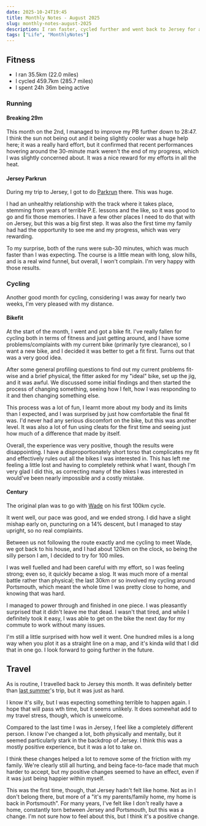 ```yaml
---
date: 2025-10-24T19:45
title: Monthly Notes - August 2025
slug: monthly-notes-august-2025
description: I ran faster, cycled further and went back to Jersey for a bit
tags: ["Life", "MonthlyNotes"]
---
```


## Fitness

- I ran 35.5km (22.0 miles)
- I cycled 459.7km (285.7 miles)
- I spent 24h 36m being active

### Running

#### Breaking 29m

This month on the 2nd, I managed to improve my PB further down to 28:47. I think the sun not being out and it being slightly cooler was a huge help here; it was a really hard effort, but it confirmed that recent performances hovering around the 30-minute mark weren't the end of my progress, which I was slightly concerned about. It was a nice reward for my efforts in all the heat.

#### Jersey Parkrun

During my trip to Jersey, I got to do [Parkrun](https://www.parkrun.org.uk/jersey/) there. This was huge.

I had an unhealthy relationship with the track where it takes place, stemming from years of terrible P.E. lessons and the like, so it was good to go and fix those memories. I have a few other places I need to do that with on Jersey, but this was a big first step. It was also the first time my family had had the opportunity to see me and my progress, which was very rewarding.

To my surprise, both of the runs were sub-30 minutes, which was much faster than I was expecting. The course is a little mean with long, slow hills, and is a real wind funnel, but overall, I won't complain. I'm very happy with those results.

### Cycling

Another good month for cycling, considering I was away for nearly two weeks, I'm very pleased with my distance.

#### Bikefit

At the start of the month, I went and got a bike fit. I've really fallen for cycling both in terms of fitness and just getting around, and I have some problems/complaints with my current bike (primarily tyre clearance), so I want a new bike, and I decided it was better to get a fit first. Turns out that was a very good idea.

After some general profiling questions to find out my current problems fit-wise and a brief physical, the fitter asked for my "ideal" bike, set up the jig, and it was awful. We discussed some initial findings and then started the process of changing something, seeing how I felt, how I was responding to it and then changing something else.

This process was a lot of fun, I learnt more about my body and its limits than I expected, and I was surprised by just how comfortable the final fit was. I'd never had any serious discomfort on the bike, but this was another level. It was also a lot of fun using cleats for the first time and seeing just how much of a difference that made by itself.

Overall, the experience was very positive, though the results were disappointing. I have a disproportionately short torso that complicates my fit and effectively rules out all the bikes I was interested in. This has left me feeling a little lost and having to completely rethink what I want, though I'm very glad I did this, as correcting many of the bikes I was interested in would've been nearly impossible and a costly mistake.

#### Century

The original plan was to go with [Wade](https://iwader.co.uk) on his first 100km cycle.

It went well, our pace was good, and we ended strong. I did have a slight mishap early on, puncturing on a 14% descent, but I managed to stay upright, so no real complaints.

Between us not following the route exactly and me cycling to meet Wade, we got back to his house, and I had about 120km on the clock, so being the silly person I am, I decided to try for 100 miles.

I was well fuelled and had been careful with my effort, so I was feeling strong; even so, it quickly became a slog. It was much more of a mental battle rather than physical; the last 30km or so involved my cycling around Portsmouth, which meant the whole time I was pretty close to home, and knowing that was hard.

I managed to power through and finished in one piece. I was pleasantly surprised that it didn't leave me that dead. I wasn't that tired, and while I definitely took it easy, I was able to get on the bike the next day for my commute to work without many issues.

I'm still a little surprised with how well it went. One hundred miles is a long way when you plot it as a straight line on a map, and it's kinda wild that I did that in one go. I look forward to going further in the future.

## Travel

As is routine, I travelled back to Jersey this month. It was definitely better than [last summer](https://zoeaubert.me/blog/2024-tell-me-more/)'s trip, but it was just as hard.

I know it's silly, but I was expecting something terrible to happen again. I hope that will pass wth time, but it seems unlikely. It does somewhat add to my travel stress, though, which is unwelcome.

Compared to the last time I was in Jersey, I feel like a completely different person. I know I've changed a lot, both physically and mentally, but it seemed particularly stark in the backdrop of Jersey. I think this was a mostly positive experience, but it was a lot to take on.

I think these changes helped a lot to remove some of the friction with my family. We're clearly still all hurting, and being face-to-face made that much harder to accept, but my positive changes seemed to have an effect, even if it was just being happier within myself.

This was the first time, though, that Jersey hadn't felt like home. Not as in I don't belong there, but more of a "it's my parents/family home, my home is back in Portsmouth". For many years, I've felt like I don't really have a home, constantly torn between Jersey and Portsmouth, but this was a change. I'm not sure how to feel about this, but I think it's a positive change.
